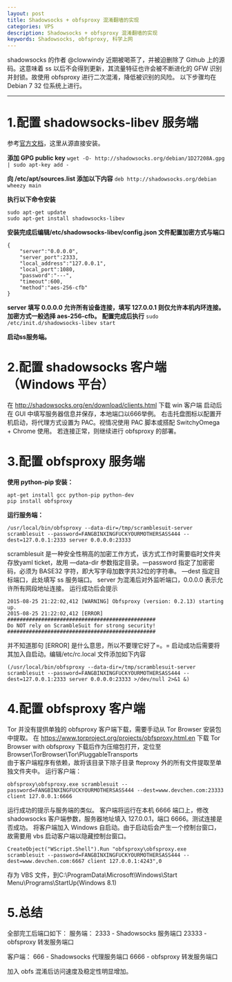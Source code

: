 ```yaml
---
layout: post
title: Shadowsocks + obfsproxy 混淆翻墙的实现
categories: VPS
description: Shadowsocks + obfsproxy 混淆翻墙的实现
keywords: Shadowsocks, obfsproxy, 科学上网
---
```


shadowsocks 的作者 @clowwindy 近期被喝茶了，并被迫删除了 Github 上的源码。这意味着 ss 以后不会得到更新，其流量特征也许会被不断进化的 GFW 识别并封锁。故使用 obfsproxy 进行二次混淆，降低被识别的风险。
以下步骤均在 Debian 7 32 位系统上进行。

-------
# 1.配置 shadowsocks-libev 服务端
参考[官方文档](https://github.com/shadowsocks/shadowsocks-libev)，这里从源直接安装。

**添加 GPG public key**
`wget -O- http://shadowsocks.org/debian/1D27208A.gpg | sudo apt-key add -`

**向 /etc/apt/sources.list 添加以下内容**
`deb http://shadowsocks.org/debian wheezy main`

**执行以下命令安装**

```
sudo apt-get update
sudo apt-get install shadowsocks-libev
```
**安装完成后编辑/etc/shadowsocks-libev/config.json 文件配置加密方式与端口**

```
{
    "server":"0.0.0.0",
    "server_port":2333,
    "local_address":"127.0.0.1",
    "local_port":1080,
    "password":"---",
    "timeout":600,
    "method":"aes-256-cfb"
}
```
    
**server 填写 0.0.0.0 允许所有设备连接，填写 127.0.0.1 则仅允许本机内环连接。
加密方式一般选择 aes-256-cfb。**
**配置完成后执行**
`sudo /etc/init.d/shadowsocks-libev start`

**启动ss服务端。**

# 2.配置 shadowsocks 客户端（Windows 平台）
在 http://shadowsocks.org/en/download/clients.html 下载 win 客户端
启动后在 GUI 中填写服务器信息并保存，本地端口以666举例。
右击托盘图标以配置开机启动，将代理方式设置为 PAC。视情况使用 PAC 脚本或搭配 SwitchyOmega + Chrome 使用。
若连接正常，则继续进行 obfsproxy 的部署。



# 3.配置 obfsproxy 服务端
**使用 python-pip 安装：**

```
apt-get install gcc python-pip python-dev
pip install obfsproxy
```

**运行服务端：**

```
/usr/local/bin/obfsproxy --data-dir=/tmp/scramblesuit-server scramblesuit --password=FANGBINXINGFUCKYOURMOTHERSASS444 --dest=127.0.0.1:2333 server 0.0.0.0:23333
```

scramblesuit 是一种安全性稍高的加密工作方式，该方式工作时需要临时文件夹存放yaml ticket，故用 —data-dir 参数指定目录。—password 指定了加密密码，必须为 BASE32 字符，即大写字母加数字共32位的字符串。
—dest 指定目标端口，此处填写 ss 服务端口。 server 为混淆后对外监听端口，0.0.0.0 表示允许所有网段地址连接。
运行成功后会提示


```
2015-08-25 21:22:02,412 [WARNING] Obfsproxy (version: 0.2.13) starting up.
2015-08-25 21:22:02,412 [ERROR]
################################################
Do NOT rely on ScrambleSuit for strong security!
################################################
```

并不知道那句 [ERROR] 是什么意思，所以不要理它好了=。=
启动成功后需要将其加入自启动。编辑/etc/rc.local 文件添加如下内容


```
(/usr/local/bin/obfsproxy --data-dir=/tmp/scramblesuit-server scramblesuit --password=FANGBINXINGFUCKYOURMOTHERSASS444 --dest=127.0.0.1:2333 server 0.0.0.0:23333 >/dev/null 2>&1 &)
```




# 4.配置 obfsproxy 客户端
Tor 并没有提供单独的 obfsproxy 客户端下载，需要手动从 Tor Browser 安装包中提取。
在 https://www.torproject.org/projects/obfsproxy.html.en 下载 Tor Browser with obfsproxy
下载后作为压缩包打开，定位至 Browser\TorBrowser\Tor\PluggableTransports\
由于客户端程序有依赖，故将该目录下除子目录 fteproxy 外的所有文件提取至单独文件夹中。
运行客户端：

```
obfsproxy\obfsproxy.exe scramblesuit --password=FANGBINXINGFUCKYOURMOTHERSASS444 --dest=www.devchen.com:23333 client 127.0.0.1:6666
```

运行成功的提示与服务端的类似。
客户端将运行在本机 6666 端口上，修改 shadowsocks 客户端参数，服务器地址填入 127.0.0.1，端口 6666。测试连接是否成功。
将客户端加入 Windows 自启动。由于启动后会产生一个控制台窗口，故需要用 vbs 启动客户端以隐藏控制台窗口。


```
CreateObject("WScript.Shell").Run "obfsproxy\obfsproxy.exe scramblesuit --password=FANGBINXINGFUCKYOURMOTHERSASS444 --dest=www.devchen.com:6667 client 127.0.0.1:4243",0
```

存为 VBS 文件，到C:\ProgramData\Microsoft\Windows\Start Menu\Programs\StartUp(Windows 8.1)

# 5.总结
全部完工后端口如下：
服务端：
2333 - Shadowsocks 服务端口
23333 - obfsproxy 转发服务端口

客户端：
666 - Shadowsocks 代理服务端口
6666 - obfsproxy 转发服务端口

加入 obfs 混淆后访问速度及稳定性明显增加。

